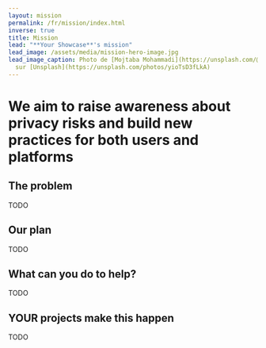```yaml
---
layout: mission
permalink: /fr/mission/index.html
inverse: true
title: Mission
lead: "**Your Showcase**'s mission"
lead_image: /assets/media/mission-hero-image.jpg
lead_image_caption: Photo de [Mojtaba Mohammadi](https://unsplash.com/@mojitaba)
  sur [Unsplash](https://unsplash.com/photos/yioTsD3fLkA)
---
```

# We aim to raise awareness about privacy risks and build new practices for both users and platforms

## The problem

TODO

## Our plan 

TODO

## What can you do to help?

TODO

## YOUR projects make this happen

TODO